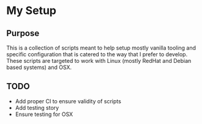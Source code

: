 # My Setup 

## Purpose
This is a collection of scripts meant to help setup mostly vanilla tooling and specific configuration that is catered to the way that I prefer to develop. These scripts are targeted to work with Linux (mostly RedHat and Debian based systems) and OSX.

## TODO
- Add proper CI to ensure validity of scripts
- Add testing story
- Ensure testing for OSX
